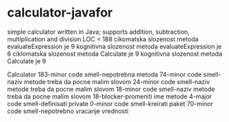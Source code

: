 # calculator-javafor
simple calculator written in Java; supports addition, subtraction, multiplication and division
LOC = 188
cikomatska slozenost metoda evaluateExpression je 9
kognitivna slozenost metoda evaluateExpression je 6
ciklomatska slozenost metoda Calculate je 9
kognitivna slozenost metoda Calculate je 9

Calculator
183-minor code smell-nepotrebna metoda
74-minor code smell-naziv metode treba da pocne malim slovom
24-minor code smell-naziv metode treba da pocne malim slovom
18-minor code smell-naziv metode treba da pocne malim slovom
18-blocker-promeniti ime metode
4-major code smell-definisati private
0-minor code smell-kreirati paket
70-minor code smell-nepotrebno vracanje vrednosti
